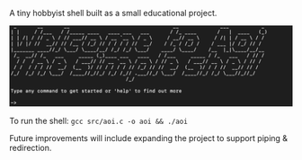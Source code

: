 A tiny hobbyist shell built as a small educational project. 

![Shell Demo](/assets/demo.png)

To run the shell: `gcc src/aoi.c -o aoi && ./aoi`

Future improvements will include expanding the project to support piping & redirection.
